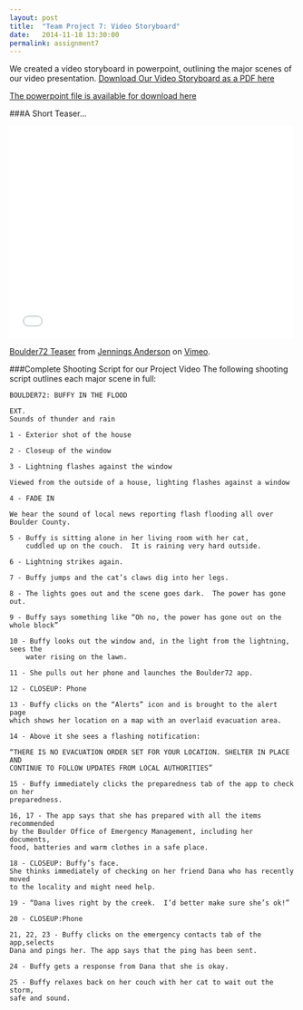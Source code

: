 ```yaml
---
layout: post
title:  "Team Project 7: Video Storyboard"
date:   2014-11-18 13:30:00
permalink: assignment7
---
```


We created a video storyboard in powerpoint, outlining the major scenes of our video presentation.  [Download Our Video Storyboard as a PDF here]({{site.files}}/video-storyboard.pdf)

[The powerpoint file is available for download here]({{site.files}}/actual_storyboard.pptx)

###A Short Teaser...

<iframe src="//player.vimeo.com/video/113348135" width="500" height="375" frameborder="0" webkitallowfullscreen mozallowfullscreen allowfullscreen></iframe> 
<p><a href="http://vimeo.com/113348135">Boulder72 Teaser</a> from <a href="http://vimeo.com/user13050008">Jennings Anderson</a> on <a href="https://vimeo.com">Vimeo</a>.</p>

###Complete Shooting Script for our Project Video
The following shooting script outlines each major scene in full: 

	BOULDER72: BUFFY IN THE FLOOD

	EXT.
	Sounds of thunder and rain

	1 - Exterior shot of the house
	
	2 - Closeup of the window
	
	3 - Lightning flashes against the window

	Viewed from the outside of a house, lighting flashes against a window 

	4 - FADE IN

	We hear the sound of local news reporting flash flooding all over Boulder County.

	5 - Buffy is sitting alone in her living room with her cat, 
		cuddled up on the couch.  It is raining very hard outside.  

	6 - Lightning strikes again.  

	7 - Buffy jumps and the cat’s claws dig into her legs.

	8 - The lights goes out and the scene goes dark.  The power has gone out.

	9 - Buffy says something like “Oh no, the power has gone out on the whole block”

	10 - Buffy looks out the window and, in the light from the lightning, sees the 
		water rising on the lawn.  

	11 - She pulls out her phone and launches the Boulder72 app.

	12 - CLOSEUP: Phone

	13 - Buffy clicks on the “Alerts” icon and is brought to the alert page 
	which shows her location on a map with an overlaid evacuation area.  

	14 - Above it she sees a flashing notification: 

	“THERE IS NO EVACUATION ORDER SET FOR YOUR LOCATION. SHELTER IN PLACE AND 
	CONTINUE TO FOLLOW UPDATES FROM LOCAL AUTHORITIES”

	15 - Buffy immediately clicks the preparedness tab of the app to check on her
	preparedness.

	16, 17 - The app says that she has prepared with all the items recommended 
	by the Boulder Office of Emergency Management, including her documents, 
	food, batteries and warm clothes in a safe place.

	18 - CLOSEUP: Buffy’s face.
	She thinks immediately of checking on her friend Dana who has recently moved 
	to the locality and might need help.

	19 - “Dana lives right by the creek.  I’d better make sure she’s ok!”

	20 - CLOSEUP:Phone

	21, 22, 23 - Buffy clicks on the emergency contacts tab of the app,selects 
	Dana and pings her. The app says that the ping has been sent.

	24 - Buffy gets a response from Dana that she is okay.

	25 - Buffy relaxes back on her couch with her cat to wait out the storm, 
	safe and sound.
